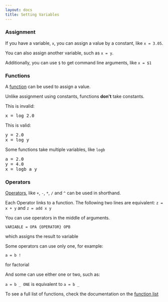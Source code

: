 ```yaml
---
layout: docs
title: Setting Variables
---
```


### Assignment

If you have a variable, `x`, you can assign a value by a constant, like `x = 3.05`.

You can also assign another variable, such as `x = y`.

Additionally, you can use `$` to get command line arguments, like `x = $1`

### Functions

A [function]({{site.ezc_docs}}/functions/) can be used to assign a value.

Unlike assignment using constants, functions **don't** take constants.

This is invalid:

<pre>
x = log 2.0
</pre>

This is valid:

<pre>
y = 2.0
x = log y
</pre>

Some functions take multiple variables, like `logb`

<pre>
a = 2.0
y = 4.0
x = logb a y
</pre>

### Operators

[Operators]({{site.ezc_docs}}/operators/), like `+`, `-`, `*`, `/` and `^` can be used in shorthand.

Each Operator links to a function. The following two lines are equivalent: `z = x + y` and `z = add x y`

You can use operators in the middle of arguments.

`VARIABLE = OPA {OPERATOR} OPB`

which assigns the result to variable

Some operators can use only one, for example:

`a = b !`

for factorial

And some can use either one or two, such as:

`a = b _ ONE` is equivalent to `a = b _`

To see a full list of functions, check the documentation on the [function list]({{site.ezc_docs}}/functions/list.html)